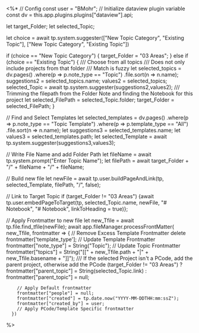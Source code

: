 <%*
// Config
const user = "BMohr";
// Initialize dataview plugin variable
const dv = this.app.plugins.plugins["dataview"].api;

let target_Folder;
let selected_Topic;

let choice = await tp.system.suggester(["New Topic Category", "Existing Topic"], ["New Topic Category", "Existing Topic"])

if (choice == "New Topic Category") {
target_Folder = "03 Areas";
} else if (choice == "Existing Topic") {
/// Choose from all topics 
/// Does not only include projects from that folder
/// Match is fuzzy
let selected_topics = dv.pages()
	.where(p => p.note_type == "Topic")
	.file.sort(n => n.name);
suggestions2 = selected_topics.name;
values2 = selected_topics;
selected_Topic = await tp.system.suggester(suggestions2,values2);
/// Trimming the filepath from the Folder Note and finding the Notebook for this project
let selected_FilePath = selected_Topic.folder;
target_Folder = selected_FilePath;
}



// Find and Select Templates
let selected_templates = dv.pages()
	.where(p => p.note_type == "Topic Template")
	.where(p => p.template_type == "All")
	.file.sort(n => n.name);
let suggestions3 = selected_templates.name;
let values3 = selected_templates.path;
let selected_Template = await tp.system.suggester(suggestions3,values3);	

// Write File Name and add Folder Path
let fileName = await tp.system.prompt("Enter Topic Name");
let filePath = await target_Folder + "/" + fileName + "/" + fileName;

// Build new file
let newFile = await tp.user.buildPageAndLink(tp, selected_Template, filePath, "/", false); 

// Link to Target Topic
if (target_Folder != "03 Areas") {await tp.user.embedPageToTarget(tp, selected_Topic.name, newFile, "# Notebook", "# Notebook", linkToHeading = true)};


// Apply Frontmatter to new file
let new_Tfile = await tp.file.find_tfile(newFile);
await app.fileManager.processFrontMatter(
      new_Tfile,
      frontmatter => {
		// Remove Excess Template Frontmatter
		delete frontmatter['template_type'];
		// Update Template Frontmatter
		frontmatter["note_type"] = String("Topic");
		// Update Topic Frontmatter
		frontmatter["topics"] = String("[[" + new_Tfile.path + "|" + new_Tfile.basename + "]]");
		/// If the selected Project isn't a PCode, add the parent project, otherwise add the PCode
		(target_Folder != "03 Areas") ? frontmatter["parent_topic"] = String(selected_Topic.link) : frontmatter["parent_topic"] = null;

        // Apply Default frontmatter
		frontmatter["people"] = null;
        frontmatter["created"] = tp.date.now("YYYY-MM-DDTHH:mm:ssZ");
        frontmatter["created_by"] = user; 
        // Apply PCode/Template Specific frontmatter
      })
%>
